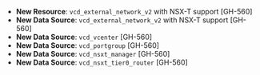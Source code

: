 * **New Resource**: `vcd_external_network_v2` with NSX-T support [GH-560]
* **New Data Source**: `vcd_external_network_v2` with NSX-T support [GH-560]
* **New Data Source**: `vcd_vcenter` [GH-560]
* **New Data Source**: `vcd_portgroup` [GH-560]
* **New Data Source**: `vcd_nsxt_manager` [GH-560]
* **New Data Source**: `vcd_nsxt_tier0_router` [GH-560]
